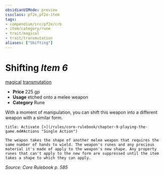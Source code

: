 ```yaml
---
obsidianUIMode: preview
cssclass: pf2e,pf2e-item
tags:
- compendium/src/pf2e/crb
- item/category/rune
- trait/magical
- trait/transmutation
aliases: ["Shifting"]
---
```

# Shifting *Item 6*  
[magical](/rules/traits/magical.md)  [transmutation](/rules/traits/transmutation.md)  

- **Price** 225 gp
- **Usage** etched onto a melee weapon
- **Category** Rune

With a moment of manipulation, you can shift this weapon into a different weapon with a similar form.

```ad-embed-ability
title: Activate [>](/rules/core-rulebook/chapter-9-playing-the-game.md#Actions "Single Action")

The weapon takes the shape of another melee weapon that requires the same number of hands to wield. The weapon's runes and any precious material it's made of apply to the weapon's new shape. Any property runes that can't apply to the new form are suppressed until the item takes a shape to which they can apply.
```

*Source: Core Rulebook p. 585*